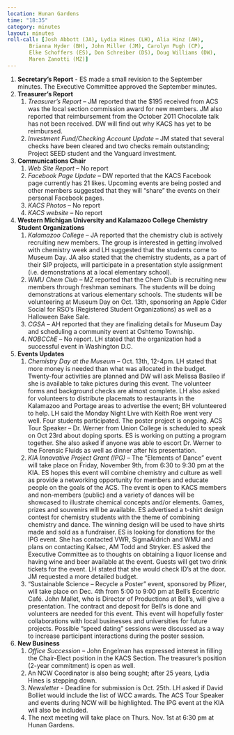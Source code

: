 ```yaml
---
location: Hunan Gardens
time: "18:35"
category: minutes
layout: minutes
roll-call: [Josh Abbott (JA), Lydia Hines (LH), Alia Hinz (AH),
	   Brianna Hyder (BH), John Miller (JM), Carolyn Pugh (CP),
	   Elke Schoffers (ES), Don Schreiber (DS), Doug Williams (DW),
	   Maren Zanotti (MZ)]
---
```


1. **Secretary’s Report** - ES made a small revision to the September minutes. The Executive Committee approved the September minutes.
2. **Treasurer’s Report**
   1. *Treasurer’s Report* – JM reported that the $195 received from ACS was the local section commission award for new members. JM also reported that reimbursement from the October 2011 Chocolate talk has not been received. DW will find out why KACS has yet to be reimbursed.
   2. *Investment Fund/Checking Account Update* – JM stated that several checks have been cleared and two checks remain outstanding; Project SEED student and the Vanguard investment.
3. **Communications Chair**
   1. *Web Site Report* – No report
   2. *Facebook Page Update* – DW reported that the KACS Facebook page currently has 21 likes. Upcoming events are being posted and other members suggested that they will “share” the events on their personal Facebook pages.
   3. *KACS Photos* – No report
   4. *KACS website* – No report
4. **Western Michigan University and Kalamazoo College Chemistry Student Organizations**
   1. *Kalamazoo College* – JA reported that the chemistry club is actively recruiting new members. The group is interested in getting involved with chemistry week and LH suggested that the students come to Museum Day. JA also stated that the chemistry students, as a part of their SIP projects, will participate in a presentation style assignment (i.e. demonstrations at a local elementary school).
   2. *WMU Chem Club* – MZ reported that the Chem Club is recruiting new members through freshman seminars. The students will be doing demonstrations at various elementary schools. The students will be volunteering at Museum Day on Oct. 13th, sponsoring an Apple Cider Social for RSO’s (Registered Student Organizations) as well as a Halloween Bake Sale.
   3. *CGSA* – AH reported that they are finalizing details for Museum Day and scheduling a community event at Oshtemo Township.
   4. *NOBCChE* – No report. LH stated that the organization had a successful event in Washington D.C.
5. **Events Updates**
   1. *Chemistry Day at the Museum* – Oct. 13th, 12-4pm. LH stated that more money is needed than what was allocated in the budget. Twenty-four activities are planned and DW will ask Melissa Basileo if she is available to take pictures during this event. The volunteer forms and background checks are almost complete. LH also asked for volunteers to distribute placemats to restaurants in the Kalamazoo and Portage areas to advertise the event; BH volunteered to help. LH said the Monday Night Live with Keith Roe went very well. Four students participated. The poster project is ongoing. ACS Tour Speaker – Dr. Werner from Union College is scheduled to speak on Oct 23rd about doping sports. ES is working on putting a program together. She also asked if anyone was able to escort Dr. Werner to the Forensic Fluids as well as dinner after his presentation.
   2. *KIA Innovative Project Grant (IPG)* – The “Elements of Dance” event will take place on Friday, November 9th, from 6:30 to 9:30 pm at the KIA. ES hopes this event will combine chemistry and culture as well as provide a networking opportunity for members and educate people on the goals of the ACS. The event is open to KACS members and non-members (public) and a variety of dances will be showcased to illustrate chemical concepts and/or elements. Games, prizes and souvenirs will be available. ES advertised a t-shirt design contest for chemistry students with the theme of combining chemistry and dance. The winning design will be used to have shirts made and sold as a fundraiser. ES is looking for donations for the IPG event. She has contacted VWR, SigmaAldrich and WMU and plans on contacting Kalsec, AM Todd and Stryker. ES asked the Executive Committee as to thoughts on obtaining a liquor license and having wine and beer available at the event. Guests will get two drink tickets for the event. LH stated that she would check ID’s at the door. JM requested a more detailed budget.
   3. “Sustainable Science – Recycle a Poster” event, sponsored by Pfizer, will take place on Dec. 4th from 5:00 to 9:00 pm at Bell’s Eccentric Café. John Mallet, who is Director of Productions at Bell’s, will give a presentation. The contract and deposit for Bell’s is done and volunteers are needed for this event. This event will hopefully foster collaborations with local businesses and universities for future projects. Possible “speed dating” sessions were discussed as a way to increase participant interactions during the poster session.
6. **New Business**
   1. *Office Succession* – John Engelman has expressed interest in filling the Chair-Elect position in the KACS Section. The treasurer’s position (2-year commitment) is open as well.
   2. An NCW Coordinator is also being sought; after 25 years, Lydia Hines is stepping down.
   3. *Newsletter* - Deadline for submission is Oct. 25th. LH asked if David Bolliet would include the list of WCC awards. The ACS Tour Speaker and events during NCW will be highlighted. The IPG event at the KIA will also be included.
   4. The next meeting will take place on Thurs. Nov. 1st at 6:30 pm at Hunan Gardens.